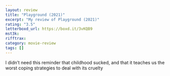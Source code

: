 ```yaml
---
layout: review
title: "Playground (2021)"
excerpt: "My review of Playground (2021)"
rating: "3.5"
letterboxd_url: https://boxd.it/3vKQB9
mst3k:
rifftrax:
category: movie-review
tags: []
---
```


I didn’t need this reminder that childhood sucked, and that it teaches us the worst coping strategies to deal with its cruelty
